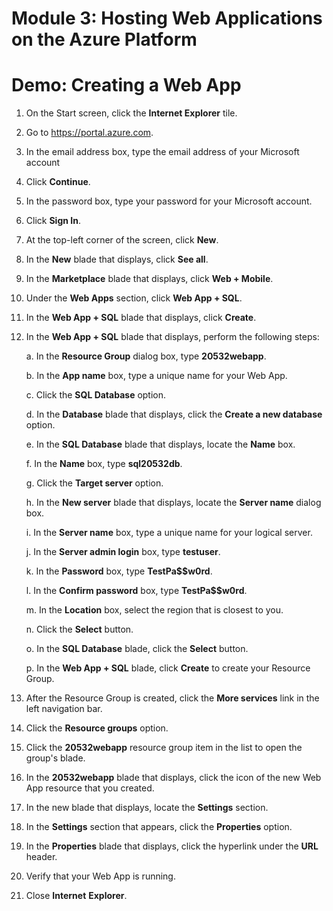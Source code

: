 # Module 3: Hosting Web Applications on the Azure Platform

# Demo: Creating a Web App

1.  On the Start screen, click the **Internet Explorer** tile.

1.  Go to https://portal.azure.com.

1.  In the email address box, type the email address of your Microsoft account

1.  Click **Continue**.

1.  In the password box, type your password for your Microsoft account.

1.  Click **Sign In**.

1.  At the top-left corner of the screen, click **New**.

1.  In the **New** blade that displays, click **See all**.

1.  In the **Marketplace** blade that displays, click **Web + Mobile**.

1. Under the **Web Apps** section, click **Web App + SQL**.

1. In the **Web App + SQL** blade that displays, click **Create**.

1. In the **Web App + SQL** blade that displays, perform the following steps:

	a.  In the **Resource Group** dialog box, type **20532webapp**.

	b.  In the **App name** box, type a unique name for your Web App.

	c.  Click the **SQL Database** option.

	d. In the **Database** blade that displays, click the **Create a new database** option.

	e.  In the **SQL Database** blade that displays, locate the **Name** box.

	f.  In the **Name** box, type **sql20532db**.

	g.  Click the **Target server** option.

	h.  In the **New server** blade that displays, locate the **Server name** dialog box.

	i.  In the **Server name** box, type a unique name for your logical server.

	j.  In the **Server admin login** box, type **testuser**.

	k.  In the **Password** box, type **TestPa$$w0rd**.

	l.  In the **Confirm password** box, type **TestPa$$w0rd**.

	m. In the **Location** box, select the region that is closest to you.

	n.  Click the **Select** button.

	o.  In the **SQL Database** blade, click the **Select** button.

	p.  In the **Web App + SQL** blade, click **Create** to create your Resource Group.

1.  After the Resource Group is created, click the **More services** link in the left navigation bar.

1.	Click the **Resource groups** option.

1.	Click the **20532webapp** resource group item in the list to open the group's blade.

1.  In the **20532webapp** blade that displays, click the icon of the new Web App resource that you created.

1.  In the new blade that displays, locate the **Settings** section.

1.  In the **Settings** section that appears, click the **Properties** option.

1.  In the **Properties** blade that displays, click the hyperlink under the **URL** header.

1.  Verify that your Web App is running.

1.  Close **Internet** **Explorer**.
